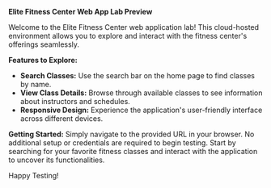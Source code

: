 **Elite Fitness Center Web App Lab Preview**

Welcome to the Elite Fitness Center web application lab! This cloud-hosted environment allows you to explore and interact with the fitness center's offerings seamlessly. 

**Features to Explore:**
- **Search Classes:** Use the search bar on the home page to find classes by name.
- **View Class Details:** Browse through available classes to see information about instructors and schedules.
- **Responsive Design:** Experience the application's user-friendly interface across different devices.

**Getting Started:**
Simply navigate to the provided URL in your browser. No additional setup or credentials are required to begin testing. Start by searching for your favorite fitness classes and interact with the application to uncover its functionalities.

Happy Testing!